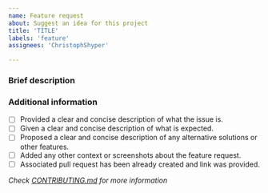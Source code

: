 ```yaml
---
name: Feature request
about: Suggest an idea for this project
title: 'TITLE'
labels: 'feature'
assignees: 'ChristophShyper'

---
```

### Brief description


<!-- Write you description here -->


### Additional information
* [ ] Provided a clear and concise description of what the issue is.
* [ ] Given a clear and concise description of what is expected.
* [ ] Proposed a clear and concise description of any alternative solutions or other features.
* [ ] Added any other context or screenshots about the feature request.
* [ ] Associated pull request has been already created and link was provided.

*Check [CONTRIBUTING.md](../blob/master/.github/CONTRIBUTING.md) for more information*
